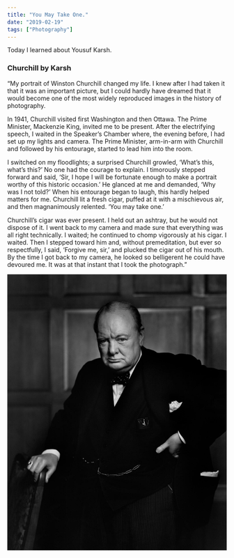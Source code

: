 ```yaml
---
title: "You May Take One."
date: "2019-02-19"
tags: ["Photography"]
---
```


Today I learned about Yousuf Karsh.

### Churchill by Karsh

“My portrait of Winston Churchill changed my life. I knew after I had taken it that it was an important picture, but I could hardly have dreamed that it would become one of the most widely reproduced images in the history of photography.

In 1941, Churchill visited first Washington and then Ottawa. The Prime Minister, Mackenzie King, invited me to be present. After the electrifying speech, I waited in the Speaker’s Chamber where, the evening before, I had set up my lights and camera. The Prime Minister, arm-in-arm with Churchill and followed by his entourage, started to lead him into the room.

I switched on my floodlights; a surprised Churchill growled, ‘What’s this, what’s this?’ No one had the courage to explain. I timorously stepped forward and said, ‘Sir, I hope I will be fortunate enough to make a portrait worthy of this historic occasion.’ He glanced at me and demanded, ‘Why was I not told?’ When his entourage began to laugh, this hardly helped matters for me. Churchill lit a fresh cigar, puffed at it with a mischievous air, and then magnanimously relented. ‘You may take one.’

Churchill’s cigar was ever present. I held out an ashtray, but he would not dispose of it. I went back to my camera and made sure that everything was all right technically. I waited; he continued to chomp vigorously at his cigar. I waited. Then I stepped toward him and, without premeditation, but ever so respectfully, I said, ‘Forgive me, sir,’ and plucked the cigar out of his mouth. By the time I got back to my camera, he looked so belligerent he could have devoured me. It was at that instant that I took the photograph.”

![Churchill](note_images/yousufKarsh_WinstonChurchill.jpg)
